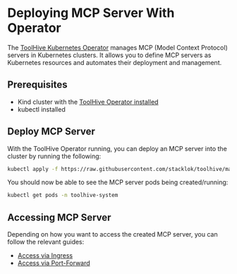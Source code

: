 # Deploying MCP Server With Operator

The [ToolHive Kubernetes Operator](../../cmd/thv-operator/README.md) manages MCP (Model Context Protocol) servers in Kubernetes clusters. It allows you to define MCP servers as Kubernetes resources and automates their deployment and management.

## Prerequisites

- Kind cluster with the [ToolHive Operator installed](./deploying-toolhive-operator.md)
- kubectl installed

## Deploy MCP Server

With the ToolHive Operator running, you can deploy an MCP server into the cluster by running the following:

```bash
kubectl apply -f https://raw.githubusercontent.com/stacklok/toolhive/main/examples/operator/mcp-servers/mcpserver_mkp.yaml
```

You should now be able to see the MCP server pods being created/running:
```bash
kubectl get pods -n toolhive-system
```

## Accessing MCP Server

Depending on how you want to access the created MCP server, you can follow the relevant guides:

- [Access via Ingress](./ingress.md)
- [Access via Port-Forward](./ingress-port-forward.md)